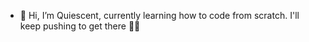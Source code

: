 - 👋 Hi, I’m Quiescent, currently learning how to code from scratch. I'll keep pushing to get there 💪🏾
